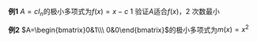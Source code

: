 **例1**
$A=cI_n$的极小多项式为$f(x)=x-c$
1 验证$A$适合$f(x)$，2 次数最小

**例2**
$A=\begin{bmatrix}0&1\\\ 0&0\end{bmatrix}$的极小多项式为$m(x)=x^2$
